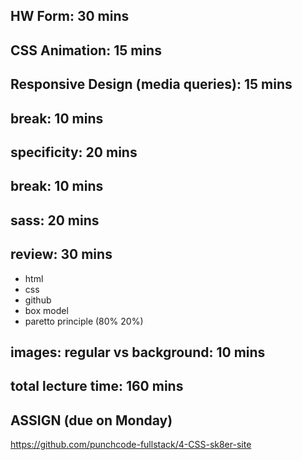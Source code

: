 ## HW Form: 30 mins

## CSS Animation: 15 mins

## Responsive Design (media queries): 15 mins

## break: 10 mins

## specificity: 20 mins

## break: 10 mins

## sass: 20 mins

## review: 30 mins
- html
- css
- github
- box model
- paretto principle (80% 20%)

## images: regular vs background: 10 mins

## total lecture time: 160 mins

## ASSIGN (due on Monday)
https://github.com/punchcode-fullstack/4-CSS-sk8er-site